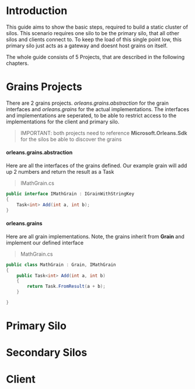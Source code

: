 
# Introduction

This guide aims to show the basic steps, required to build a static cluster of silos.
This scenario requires one silo to be the primary silo, that all other silos and clients connect to. To keep the load of this single point low, this primary silo just acts as a gateway and doesnt host grains on itself.

The whole guide consists of 5 Projects, that are described in the following chapters.


# Grains Projects
There are 2 grains projects. *orleans.grains.abstraction* for the grain interfaces and *orleans.grains* for the actual implementations.
The interfaces and implementations are seperated, to be able to restrict access to the implementations for the client and primary silo.
> IMPORTANT: both projects need to reference **Microsoft.Orleans.Sdk** for the silos be able to discover the grains

 #### orleans.grains.abstraction
 Here are all the interfaces of the grains defined. Our example grain will add up 2 numbers and return the result as a Task
> IMathGrain.cs
```C#
public interface IMathGrain : IGrainWithStringKey
{
	Task<int> Add(int a, int b);
}
```

#### orleans.grains
Here are all grain implementations. Note, the grains inherit from **Grain** and implement our defined interface
> MathGrain.cs
```c#
public class MathGrain : Grain, IMathGrain
{
	public Task<int> Add(int a, int b)
	{
		return Task.FromResult(a + b);
	}

}
```


# Primary Silo

# Secondary Silos

# Client


